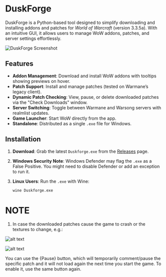 # DuskForge

DuskForge is a Python-based tool designed to simplify downloading and installing addons and patches for *World of Warcraft* (version 3.3.5a). With an intuitive GUI, it allows users to manage WoW addons, patches, and server settings effortlessly.

![DuskForge Screenshot](https://github.com/ProXyma01/DuskForge/assets/50544553/ea854d74-0092-405c-86e7-c549c44235d4)

## Features
- **Addon Management**: Download and install WoW addons with tooltips showing previews on hover.
- **Patch Support**: Install and manage patches (tested on Warmane’s legacy client).
- **Dynamic Patch Checking**: View, pause, or delete downloaded patches via the "Check Downloads" window.
- **Server Switching**: Toggle between Warmane and Warsong servers with realmlist updates.
- **Game Launcher**: Start WoW directly from the app.
- **Standalone**: Distributed as a single `.exe` file for Windows.

## Installation

1. **Download**: Grab the latest `Duskforge.exe` from the [Releases](https://github.com/ProXyma01/DuskForge/releases) page.
2. **Windows Security Note**: Windows Defender may flag the `.exe` as a False Positive. You might need to disable Defender or add an exception to run it.
3. **Linux Users**: Run the `.exe` with Wine:

   ```bash
   wine Duskforge.exe

# NOTE
1) In case the downloaded patches cause the game to crash or the textures to change, e.g.:

![alt text](https://i.imgur.com/sq3qr.jpeg)

![alt text](https://i.imgur.com/DlmD50Z.jpeg)

You can use the {Pause} button, which will temporarily comment/pause the specific patch and it will not load again the next time you start the game.
To enable it, use the same button again.
